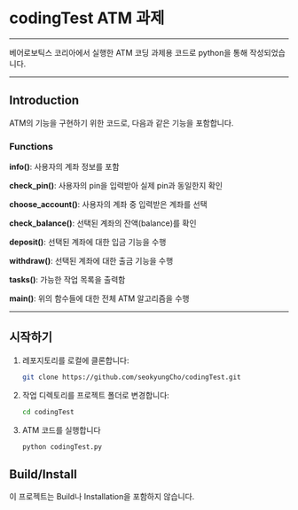 # codingTest ATM 과제 
---
베어로보틱스 코리아에서 실행한 ATM 코딩 과제용 코드로 python을 통해 작성되었습니다.

---

## Introduction
ATM의 기능을 구현하기 위한 코드로, 다음과 같은 기능을 포함합니다.

### Functions
**info()**: 사용자의 계좌 정보를 포함

**check_pin()**: 사용자의 pin을 입력받아 실제 pin과 동일한지 확인

**choose_account()**: 사용자의 계좌 중 입력받은 계좌를 선택

**check_balance()**: 선택된 계좌의 잔액(balance)를 확인

**deposit()**: 선택된 계좌에 대한 입금 기능을 수행

**withdraw()**: 선택된 계좌에 대한 출금 기능을 수행

**tasks()**: 가능한 작업 목록을 출력함

**main()**: 위의 함수들에 대한 전체 ATM 알고리즘을 수행


---



## 시작하기
1. 레포지토리를 로컬에 클론합니다:
   ```bash
   git clone https://github.com/seokyungCho/codingTest.git
2. 작업 디렉토리를 프로젝트 폴더로 변경합니다:
   ```bash
   cd codingTest 
3. ATM 코드를 실행합니다
   ```bash
   python codingTest.py

   
## Build/Install
이 프로젝트는 Build나 Installation을 포함하지 않습니다.

